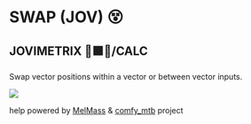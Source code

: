 
# SWAP (JOV) 😵
## JOVIMETRIX 🔺🟩🔵/CALC
<p>Swap vector positions within a vector or between vector inputs.</p>

![](https://raw.githubusercontent.com/Amorano/Jovimetrix-examples/master/node/SWAP/SWAP.gif)

help powered by [MelMass](https://github.com/melMass) & [comfy_mtb](https://github.com/melMass/comfy_mtb) project
